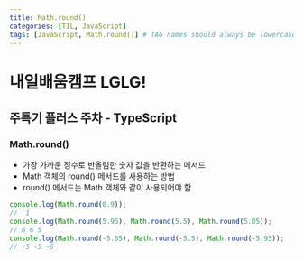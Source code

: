 ```yaml
---
title: Math.round()
categories: [TIL, JavaScript]
tags: [JavaScript, Math.round()] # TAG names should always be lowercase
---
```


# 내일배움캠프 LGLG!

## 주특기 플러스 주차 - TypeScript

### Math.round()
- 가장 가까운 정수로 반올림한 숫자 값을 반환하는 메서드
- Math 객체의 round() 메서드를 사용하는 방법
- round() 메서드는 Math 객체와 같이 사용되어야 함

```js
console.log(Math.round(0.9));
//  1
console.log(Math.round(5.95), Math.round(5.5), Math.round(5.05));
// 6 6 5
console.log(Math.round(-5.05), Math.round(-5.5), Math.round(-5.95));
// -5 -5 -6
```

